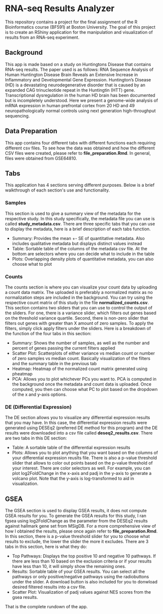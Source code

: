 # RNA-seq Results Analyzer
This repository contains a project for the final assignment of the R Bioinformatics course (BF591) at Boston University. The goal of this project is to create an RShiny application for the manipulation and visualization of results from an RNA-seq experiment.

## Background
This app is made based on a study on Huntingtons Disease that contains RNA-seq results. The paper used is as follows: RNA Sequence Analysis of Human Huntington Disease Brain Reveals an Extensive Increase in Inflammatory and Developmental Gene Expression. Huntington’s Disease (HD) is a devastating neurodegenerative disorder that is caused by an expanded CAG trinucleotide repeat in the Huntingtin (HTT) gene. Transcriptional dysregulation in the human HD brain has been documented but is incompletely understood. Here we present a genome-wide analysis of mRNA expression in human prefrontal cortex from 20 HD and 49 neuropathologically normal controls using next generation high-throughput sequencing. 

## Data Preparation
This app contains four different tabs with different functions each requiring different csv files. To see how the data was obtained and how the different CSV files were created, please refer to **file_preparation.Rmd**. In general, files were obtained from GSE64810.

## Tabs
This application has 4 sections serving different purposes. Below is a brief walkthrough of each section's use and functionality. 

### Samples 
This section is used to give a summary view of the metadata for the respective study. In this study specifically, the metadata file you can use is called **study_metadata.csv**. There are three specific tabs that you can use to display the metadata, here is a brief description of each tabs function.
  
  - Summary: Provides the mean +- SE of quantitative metadata. Also includes qualitative metadata but displays distinct values instead
  - Table: Sortable table of the columns of the metadata csv file. At the bottom are selectors where you can decide what to include in the table
  - Plots: Overlapping density plots of quantitative metadata, you can also choose what to plot

### Counts
The counts section is where you can visualize your count data by uploading a count data matrix. The uploaded is preferably a normalized matrix as no normalization steps are included in the background. You can try using the respective count matrix of this study in the file **normalized_counts.csv**. This section contains two sliders that you can use to control the output of the sliders. For one, there is a variance slider, which filters out genes based on the threshold variance quartile. Second, there is non-zero slider that filters out genes with greater than X amount of zero samples. To apply the filters, simply click apply filters under the sliders. Here is a breakdown of the function of the four tabs in this section:

  - Summary: Shows the number of samples, as well as the number and percent of genes passing the current filters applied
  - Scatter Plot: Scatterplots of either variance vs median count or number of zero samples vs median count. Basically visualization of the filters and the summary table in the previous tab
  - Heatmap: Heatmap of the normalized count matrix generated using pheatmap 
  - PCA: Allows you to plot whichever PCs you want to. PCA is computed in the background once the metadata and count data is uploaded. Once computed, you then can choose what PC to plot based on the dropdown of the x and y-axis options.

### DE (Differential Expression)
The DE section allows you to visualize any differential expression results that you may have. In this case, the differential expression results were generated using DESEq2 (preferred DE method for this program) and the DE results were downloaded into a csv file called **deseq2_results.csv**. There are two tabs in this DE section:

  - Table: A sortable table of the differential expression results
  - Plots: Allows you to plot anything that you want based on the columns of your differential expression reuslts file. There is also a p-value threshold slider that allows to color out points based on the p-value threshold of your interest. There are color selectors as well. For example, you can plot log2FoldChange in the x-axis and padj in the y-axis to generate a volcano plot. Note that the y-axis is log-transformed to aid in visualization.

## GSEA
The GSEA section is used to display GSEA results, it does not compute GSEA results for you. To generate the GSEA results for this study, I ran fgsea using log2FoldChange as the parameter from the DESEq2 results against hallmark gene set from MSigDB. For a more comprehensive view of how I obtained the results, please once again refer to **file_preparation.Rmd**. In this section, there is a p-value threshold slider for you to choose what results to exclude, the lower the slider the more it excludes. There are 3 tabs in this section, here is what they do:

  - Top Pathways: Displays the top positive 10 and negative 10 pathways. If there are less than 10 based on the exclusion criteria or if your results have less than 10, it will simply show the remaining ones.
  - Results: Sortable table of your GSEA results. You can select all the pathways or only positive/negative pathways using the radiobuttons under the slider. A download button is also included for you to donwload desired filtered results into a csv file.
  - Scatter Plot: Visualization of padj values against NES scores from the gsea results.

That is the complete rundown of the app.



